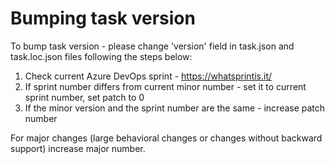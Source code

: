 # Bumping task version
To bump task version - please change 'version' field in task.json and task.loc.json files following the steps below:
1. Check current Azure DevOps sprint - https://whatsprintis.it/
2. If sprint number differs from current minor number - set it to current sprint number, set patch to 0
3. If the minor version and the sprint number are the same - increase patch number

For major changes (large behavioral changes or changes without backward support) increase major number.